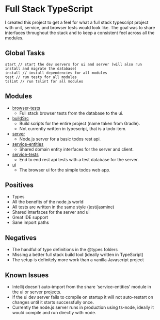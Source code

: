 # Full Stack TypeScript
I created this project to get a feel for what a full stack typescript project with unit, 
service, and browser tests would look like. The goal was to share interfaces throughout the stack 
 and to keep a consistent feel across all the modules.

## Global Tasks
```
start // start the dev servers for ui and server (will also run install and migrate the database)
install // install dependencies for all modules
test // run tests for all modules
tslint // run tslint for all modules
```

## Modules
- [browser-tests](/browser-tests/README.md)
  - Full stack browser tests from the database to the ui. 
- [buildSrc](/buildSrc/README.md)
  - Build scripts for the entire project (name taken from Gradle).
  - Not currently written in typescript, that is a todo item.
- [server](/server/README.md)
  - Node.js server for a basic todos rest api.
- [service-entities](/service-entities/README.md)
  - Shared domain entity interfaces for the server and client.
- [service-tests](/service-tests/README.md)
  - End to end rest api tests with a test database for the server.
- [ui](/ui/README.md)
  - The browser ui for the simple todos web app.

## Positives
- Types
- All the benefits of the node.js world
- All tests are written in the same style (jest/jasmine)
- Shared interfaces for the server and ui
- Great IDE support
- Sane import paths

## Negatives
- The handful of type definitions in the @types folders 
- Missing a better full stack build tool (ideally written in TypeScript)
- The setup is definitely more work than a vanilla Javascript project

## Known Issues
- Intellij doesn't auto-import from the share 'service-entities' module in the ui or server projects.
- If the ui dev server fails to compile on startup it will not auto-restart on changes until it starts successfully once.
- Currently the node.js server runs in production using ts-node, ideally it would compile and run directly with node.
